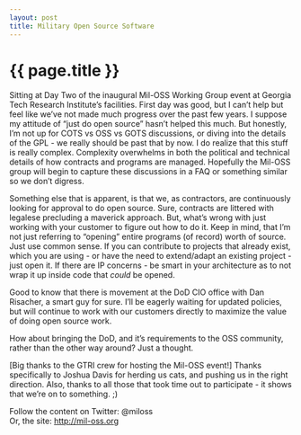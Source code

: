 ```yaml
---
layout: post
title: Military Open Source Software
---
```


{{ page.title }}
================

Sitting at Day Two of the inaugural Mil-OSS Working Group event at
Georgia Tech Research Institute’s facilities. First day was good, but I
can’t help but feel like we’ve not made much progress over the past few
years. I suppose my attitude of “just do open source” hasn’t helped this
much. But honestly, I’m not up for COTS vs OSS vs GOTS discussions, or
diving into the details of the GPL - we really should be past that by
now. I do realize that this stuff is really complex. Complexity
overwhelms in both the political and technical details of how contracts
and programs are managed. Hopefully the Mil-OSS group will begin to
capture these discussions in a FAQ or something similar so we don’t
digress.

Something else that is apparent, is that we, as contractors, are
continuously looking for approval to do open source. Sure, contracts are
littered with legalese precluding a maverick approach. But, what’s wrong
with just working with your customer to figure out how to do it. Keep in
mind, that I’m not just referring to “opening” entire programs (of
record) worth of source. Just use common sense. If you can contribute to
projects that already exist, which you are using - or have the need to
extend/adapt an existing project - just open it. If there are IP
concerns - be smart in your architecture as to not wrap it up inside
code that *could* be opened.

Good to know that there is movement at the DoD CIO office with Dan
Risacher, a smart guy for sure. I’ll be eagerly waiting for updated
policies, but will continue to work with our customers directly to
maximize the value of doing open source work.

How about bringing the DoD, and it’s requirements to the OSS community,
rather than the other way around? Just a thought.

\[Big thanks to the GTRI crew for hosting the Mil-OSS event!\] Thanks
specifically to Joshua Davis for herding us cats, and pushing us in the
right direction. Also, thanks to all those that took time out to
participate - it shows that we’re on to something. ;)

Follow the content on Twitter: @miloss  
Or, the site: <http://mil-oss.org>
